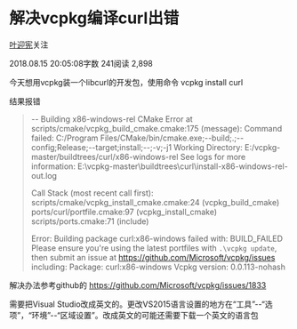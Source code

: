 # 解决vcpkg编译curl出错

[叶迎宪](https://www.jianshu.com/u/a872ecba5193)关注

2018.08.15 20:05:08字数 241阅读 2,898

今天想用vcpkg装一个libcurl的开发包，使用命令 vcpkg install curl

结果报错

> -- Building x86-windows-rel
> CMake Error at scripts/cmake/vcpkg_build_cmake.cmake:175 (message):
> Command failed: C:/Program Files/CMake/bin/cmake.exe;--build;.;--config;Release;--target;install;--;-v;-j1
> Working Directory: E:/vcpkg-master/buildtrees/curl/x86-windows-rel
> See logs for more information:
> E:\vcpkg-master\buildtrees\curl\install-x86-windows-rel-out.log
>
> Call Stack (most recent call first):
> scripts/cmake/vcpkg_install_cmake.cmake:24 (vcpkg_build_cmake)
> ports/curl/portfile.cmake:97 (vcpkg_install_cmake)
> scripts/ports.cmake:71 (include)
>
> Error: Building package curl:x86-windows failed with: BUILD_FAILED
> Please ensure you're using the latest portfiles with `.\vcpkg update`, then
> submit an issue at <https://github.com/Microsoft/vcpkg/issues> including:
> Package: curl:x86-windows
> Vcpkg version: 0.0.113-nohash

解决办法参考github的
<https://github.com/Microsoft/vcpkg/issues/1833>

需要把Visual Studio改成英文的。更改VS2015语言设置的地方在“工具”--“选项”，“环境”--“区域设置”。改成英文的可能还需要下载一个英文的语言包